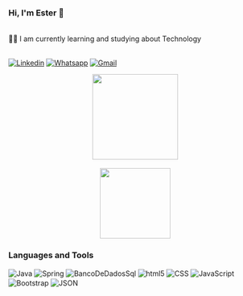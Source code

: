 ### Hi, I'm Ester 👋

<br>
👩‍💻 I am currently learning and studying about Technology
<br><br>

[![Linkedin](https://img.shields.io/badge/LinkedIn-0077B5?style=for-the-badge&logo=linkedin&logoColor=white)](https://www.linkedin.com/in/ester-g-tech/)
[![Whatsapp](https://img.shields.io/badge/WhatsApp-25D366?style=for-the-badge&logo=whatsapp&logoColor=white)](https://www.linkedin.com/in/ester-g-tech/)
[![Gmail](https://img.shields.io/badge/Gmail-D14836?style=for-the-badge&logo=gmail&logoColor=white)](https://www.mail.google.com/mail/u/0/?tab=rm&ogbl#inbox>)

<link rel="stylesheet" href="https://cdn.jsdelivr.net/gh/estergcarvalho/colored-icons@1.7.3/src/app/ci.min.css"/>
<p align="center">
      <a href="https://github.com/anuraghazra/github-readme-stats">
          <img height=170 align="center" src="https://github-readme-stats.vercel.app/api?username=estergcarvalho&count_private=true&theme=synthwave&show_icons=true&custom_title=Ester%20Github%20Status&hide=issues"/></a> <br><br>
      <a height=140 align="center" href="https://github.com/estergcarvalho/github-readme-stats">
          <img height=140 align="center"src="https://github-readme-stats.vercel.app/api/top-langs/?username=estergcarvalho&layout=compact&theme=synthwave"/>
      </a>
</p>

### Languages and Tools
<div style="display: inline_block">
    <img align="center" alt="Java" src="https://img.shields.io/badge/Java-ED8B00?style=for-the-badge&logo=openjdk&logoColor=white"/>
    <img align="center" alt="Spring" src="https://img.shields.io/badge/Spring-6DB33F?style=for-the-badge&logo=spring&logoColor=white"/>
    <img align="center" alt="BancoDeDadosSql" src="https://img.shields.io/badge/banco%20de%20dados-323330?style=for-the-badge&logo=banco-de-dados-sql&logoColor=blue"/>  
    <img align="center" alt="html5" src="https://img.shields.io/badge/HTML5-E34F26?style=for-the-badge&logo=html5&logoColor=white"/>
    <img align="center" alt="CSS" src="https://img.shields.io/badge/CSS3-1572B6?style=for-the-badge&logo=css3&logoColor=white"/>
    <img align="center" alt="JavaScript" src="https://img.shields.io/badge/JavaScript-323330?style=for-the-badge&logo=javascript&logoColor=F7DF1E"/>
    <img align="center" alt="Bootstrap" src="https://img.shields.io/badge/Bootstrap-563D7C?style=for-the-badge&logo=bootstrap&logoColor=white"/>
    <img align="center" alt="JSON" src="https://img.shields.io/badge/json%20web%20tokens-323330?style=for-the-badge&logo=json-web-tokens&logoColor=pink"/>   
    
      
</div>

